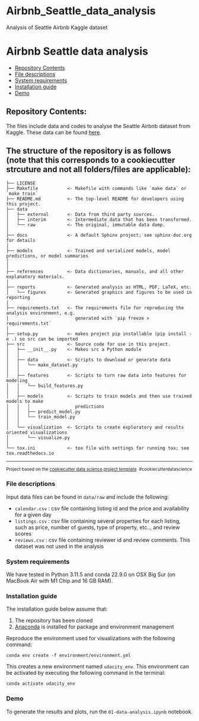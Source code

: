 Airbnb_Seattle_data_analysis
==============================

Analysis of Seattle Airbnb Kaggle dataset

# Airbnb Seattle data analysis

- [Repository Contents](#repository-contents)
- [File descriptions](#file-descriptions)
- [System requirements](#system-requirements)
- [Installation guide](#installation-guide)
- [Demo](#demo)

## Repository Contents:

The files include data and codes to analyse the Seattle Airbnb dataset from Kaggle. These data can be found [here][kaggle airbnb].

The structure of the repository is as follows (note that this corresponds to a cookiecutter strcuture and not all folders/files are applicable):
------------

    ├── LICENSE
    ├── Makefile           <- Makefile with commands like `make data` or `make train`
    ├── README.md          <- The top-level README for developers using this project.
    ├── data
    │   ├── external       <- Data from third party sources.
    │   ├── interim        <- Intermediate data that has been transformed.
    │   └── raw            <- The original, immutable data dump.
    │
    ├── docs               <- A default Sphinx project; see sphinx-doc.org for details
    │
    ├── models             <- Trained and serialized models, model predictions, or model summaries
    │
    │
    ├── references         <- Data dictionaries, manuals, and all other explanatory materials.
    │
    ├── reports            <- Generated analysis as HTML, PDF, LaTeX, etc.
    │   └── figures        <- Generated graphics and figures to be used in reporting
    │
    ├── requirements.txt   <- The requirements file for reproducing the analysis environment, e.g.
    │                         generated with `pip freeze > requirements.txt`
    │
    ├── setup.py           <- makes project pip installable (pip install -e .) so src can be imported
    ├── src                <- Source code for use in this project.
    │   ├── __init__.py    <- Makes src a Python module
    │   │
    │   ├── data           <- Scripts to download or generate data
    │   │   └── make_dataset.py
    │   │
    │   ├── features       <- Scripts to turn raw data into features for modeling
    │   │   └── build_features.py
    │   │
    │   ├── models         <- Scripts to train models and then use trained models to make
    │   │   │                 predictions
    │   │   ├── predict_model.py
    │   │   └── train_model.py
    │   │
    │   └── visualization  <- Scripts to create exploratory and results oriented visualizations
    │       └── visualize.py
    │
    └── tox.ini            <- tox file with settings for running tox; see tox.readthedocs.io


--------

<p><small>Project based on the <a target="_blank" href="https://drivendata.github.io/cookiecutter-data-science/">cookiecutter data science project template</a>. #cookiecutterdatascience</small></p>

### File descriptions
Input data files can be found in `data/raw` and include the following:

- `calendar.csv` : csv file containing listing id and the price and availability for a given day
- `listings.csv` : csv file containing several properties for each listing, such as price, number of guests, type of property, etc.., and review scores
- `reviews.csv` : csv file containing reviewer id and review comments. This dataset was not used in the analysis

### System requirements
We have tested in Python 3.11.5 and conda 22.9.0 on OSX Big Sur (on MacBook Air with M1 Chip and 16 GB RAM).

### Installation guide
The installation guide below assume that:

1. The repository has been cloned
2. [Anaconda][conda] is installed for package and environment management

Reproduce the environment used for visualizations with the following command:

````
conda env create -f environment/environment.yml
````
This creates a new environment named `udacity_env`. This environment can be activated by executing the following command in the terminal:

````
conda activate udacity_env
````

### Demo
To generate the results and plots, run the `01-data-analysis.ipynb` notebook.

[conda]: https://docs.conda.io/en/latest/
[kaggle airbnb]: https://www.kaggle.com/datasets/airbnb/seattle/data


